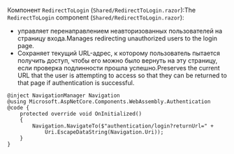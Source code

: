 <span data-ttu-id="64e7b-101">Компонент `RedirectToLogin` (`Shared/RedirectToLogin.razor`):</span><span class="sxs-lookup"><span data-stu-id="64e7b-101">The `RedirectToLogin` component (`Shared/RedirectToLogin.razor`):</span></span>

* <span data-ttu-id="64e7b-102">управляет перенаправлением неавторизованных пользователей на страницу входа.</span><span class="sxs-lookup"><span data-stu-id="64e7b-102">Manages redirecting unauthorized users to the login page.</span></span>
* <span data-ttu-id="64e7b-103">Сохраняет текущий URL-адрес, к которому пользователь пытается получить доступ, чтобы его можно было вернуть на эту страницу, если проверка подлинности прошла успешно.</span><span class="sxs-lookup"><span data-stu-id="64e7b-103">Preserves the current URL that the user is attempting to access so that they can be returned to that page if authentication is successful.</span></span>

```razor
@inject NavigationManager Navigation
@using Microsoft.AspNetCore.Components.WebAssembly.Authentication
@code {
    protected override void OnInitialized()
    {
        Navigation.NavigateTo($"authentication/login?returnUrl=" +
            Uri.EscapeDataString(Navigation.Uri));
    }
}
```
